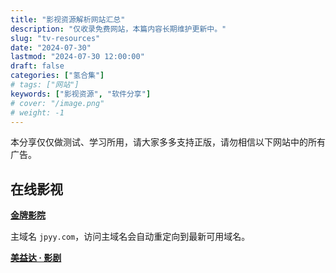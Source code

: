 ```yaml
---
title: "影视资源解析网站汇总"
description: "仅收录免费网站，本篇内容长期维护更新中。"
slug: "tv-resources"
date: "2024-07-30"
lastmod: "2024-07-30 12:00:00"
draft: false
categories: ["氢合集"]
# tags: ["网站"]
keywords: ["影视资源", "软件分享"]
# cover: "/image.png"
# weight: -1
---
```


本分享仅仅做测试、学习所用，请大家多多支持正版，请勿相信以下网站中的所有广告。

## 在线影视

[**金牌影院**](https://jpyy.com/?utm_source=ohmynav.com)

主域名 `jpyy.com`，访问主域名会自动重定向到最新可用域名。

[**美益达 · 影剧**](https://myd04.com/?utm_source=ohmynav.com)

